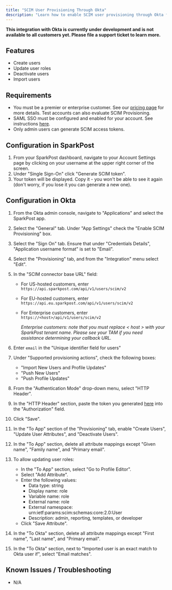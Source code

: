 ```yaml
---
title: "SCIM User Provisioning Through Okta"
description: "Learn how to enable SCIM user provisioning through Okta for your SparkPost account."
---
```


**This integration with Okta is currently under development and is not available to all customers yet. Please file a support ticket to learn more.**

## Features
- Create users
- Update user roles
- Deactivate users
- Import users

## Requirements
- You must be a premier or enterprise customer. See our [pricing page](https://www.sparkpost.com/pricing/) for more details. Test accounts can also evaluate SCIM Provisioning.
- SAML SSO must be configured and enabled for your account. See instructions [here](https://www.sparkpost.com/docs/my-account-and-profile/sso/).
- Only admin users can generate SCIM access tokens.

## Configuration in SparkPost
1. From your SparkPost dashboard, navigate to your Account Settings page by clicking on your username at the upper right corner of the screen.
1. Under "Single Sign-On" click "Generate SCIM token".
1. Your token will be displayed. Copy it - you won't be able to see it again (don't worry, if you lose it you can generate a new one).

## Configuration in Okta
1. From the Okta admin console, navigate to "Applications" and select the SparkPost app.
1. Select the "General" tab. Under "App Settings" check the "Enable SCIM Provisioning" box.
1. Select the "Sign On" tab. Ensure that under "Credentials Details", "Application username format" is set to "Email".
1. Select the "Provisioning" tab, and from the "Integration" menu select "Edit".
1. In the "SCIM connector base URL" field:
    - For US-hosted customers, enter `https://api.sparkpost.com/api/v1/users/scim/v2`
    - For EU-hosted customers, enter `https://api.eu.sparkpost.com/api/v1/users/scim/v2`
    - For Enterprise customers, enter `https://<host>/api/v1/users/scim/v2`
    
        *Enterprise customers: note that you must replace < host > with your SparkPost tenant name. Please see your TAM if you need assistance determining your callback URL.*
    
1. Enter `email` in the "Unique identifier field for users"
1. Under "Supported provisioning actions", check the following boxes:
    - "Import New Users and Profile Updates"
    - "Push New Users"
    - "Push Profile Updates"
1. From the "Authentication Mode" drop-down menu, select "HTTP Header".
1. In the "HTTP Header" section, paste the token you generated [here](#generate-an-authorization-token) into the "Authorization" field.
1. Click "Save".
1. In the "To App" section of the "Provisioning" tab, enable "Create Users", "Update User Attributes", and "Deactivate Users".
1. In the "To App" section, delete all attribute mappings except "Given name", "Family name", and "Primary email".
1. To allow updating user roles:
    - In the "To App" section, select "Go to Profile Editor".
    - Select "Add Attribute".
    - Enter the following values:
        - Data type: string
        - Display name: role
        - Variable name: role
        - External name: role
        - External namespace: urn:ietf:params:scim:schemas:core:2.0:User
        - Description: admin, reporting, templates, or developer
    - Click "Save Attribute".
1. In the "To Okta" section, delete all attribute mappings except "First name", "Last name", and "Primary email".
1. In the "To Okta" section, next to "Imported user is an exact match to Okta user if", select "Email matches".

## Known Issues / Troubleshooting
- N/A
